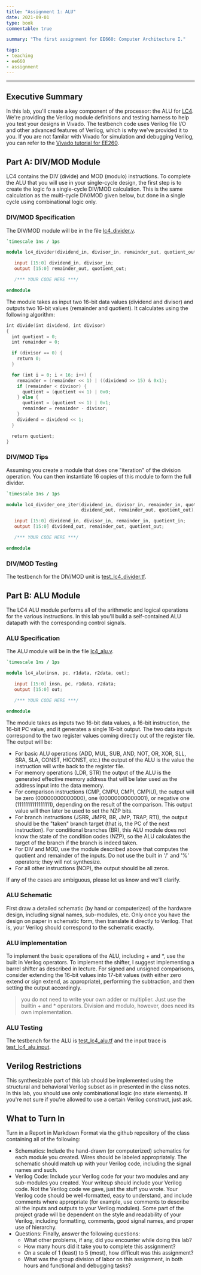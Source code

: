 ```yaml
---
title: "Assignment 1: ALU"
date: 2021-09-01
type: book
commentable: true

summary: "The first assignment for EE660: Computer Architecture I."

tags:
- teaching
- ee660
- assignment
---
```


***
## Executive Summary
In this lab, you'll create a key component of the processor: the ALU for [LC4](https://github.com/gustybear-teaching/course_ee660_2021_fall/raw/main/week_03/files/LC4.pdf). We're providing the Verilog module definitions and testing harness to help you test your designs in Vivado. The testbench code uses Verilog file I/O and other advanced features of Verilog, which is why we've provided it to you. If you are not familar with Vivado for simulation and debugging Verilog, you can refer to the [Vivado tutorial for EE260](https://youtu.be/Io-uqv-oNEM).



## Part A: DIV/MOD Module
LC4 contains the DIV (divide) and MOD (modulo) instructions. To complete the ALU that you will use in your single-cycle design, the first step is to create the logic fo a single-cycle DIV/MOD calculation. This is the same calculation as the multi-cycle DIV/MOD given below, but done in a single cycle using combinational logic only.

### DIV/MOD Specification
The DIV/MOD module will be in the file [lc4_divider.v](https://github.com/gustybear-teaching/course_ee660_2021_fall/raw/main/week_03/files/lc4_divider.v).

```Verilog
`timescale 1ns / 1ps

module lc4_divider(dividend_in, divisor_in, remainder_out, quotient_out);

   input [15:0] dividend_in, divisor_in;
   output [15:0] remainder_out, quotient_out;

   /*** YOUR CODE HERE ***/

endmodule
```

The module takes as input two 16-bit data values (dividend and divisor) and outputs two 16-bit values (remainder and quotient). It calculates using the following algorithm:

```Verilog
int divide(int dividend, int divisor)
{
  int quotient = 0;
  int remainder = 0;

  if (divisor == 0) {
    return 0;
  }

  for (int i = 0; i < 16; i++) {
    remainder = (remainder << 1) | ((dividend >> 15) & 0x1);
    if (remainder < divisor) {
      quotient = (quotient << 1) | 0x0;
    } else {
      quotient = (quotient << 1) | 0x1;
      remainder = remainder - divisor;
    }
    dividend = dividend << 1;
  }

  return quotient;
}
```

### DIV/MOD Tips
Assuming you create a module that does one "iteration" of the division operation. You can then instantiate 16 copies of this module to form the full divider.

```Verilog
`timescale 1ns / 1ps

module lc4_divider_one_iter(dividend_in, divisor_in, remainder_in, quotient_in,
                            dividend_out, remainder_out, quotient_out);

   input [15:0] dividend_in, divisor_in, remainder_in, quotient_in;
   output [15:0] dividend_out, remainder_out, quotient_out;

   /*** YOUR CODE HERE ***/

endmodule
```

### DIV/MOD Testing
The testbench for the DIV/MOD unit is [test_lc4_divider.tf](https://github.com/gustybear-teaching/course_ee660_2021_fall/raw/main/week_03/files/test_lc4_divider.tf).

## Part B: ALU Module
The LC4 ALU module performs all of the arithmetic and logical operations for the various instructions. In this lab you'll build a self-contained ALU datapath with the corresponding control signals.

### ALU Specification
The ALU module will be in the file [lc4_alu.v](https://github.com/gustybear-teaching/course_ee660_2021_fall/raw/main/week_03/files/lc4_alu.v).

```Verilog
`timescale 1ns / 1ps

module lc4_alu(insn, pc, r1data, r2data, out);

   input [15:0] insn, pc, r1data, r2data;
   output [15:0] out;

   /*** YOUR CODE HERE ***/

endmodule
```

The module takes as inputs two 16-bit data values, a 16-bit instruction, the 16-bit PC value, and it generates a single 16-bit output. The two data inputs correspond to the two register values coming directly out of the register file. The output will be:

- For basic ALU operations (ADD, MUL, SUB, AND, NOT, OR, XOR, SLL, SRA, SLA, CONST, HICONST, etc.) the output of the ALU is the value the instruction will write back to the register file.
- For memory operations (LDR, STR) the output of the ALU is the generated effective memory address that will be later used as the address input into the data memory.
- For comparison instructions (CMP, CMPU, CMPI, CMPIU), the output will be zero (00000000000000), one (00000000000001), or negative one (1111111111111111), depending on the result of the comparison. This output value will then later be used to set the NZP bits.
- For branch instructions (JSRR, JMPR, BR, JMP, TRAP, RTI), the output should be the "taken" branch target (that is, the PC of the next instruction). For conditional branches (BR), this ALU module does not know the state of the condition codes (NZP), so the ALU calculates the target of the branch if the branch is indeed taken.
- For DIV and MOD, use the module described above that computes the quotient and remainder of the inputs. Do not use the built in '/' and '%' operators; they will not synthesize.
- For all other instructions (NOP), the output should be all zeros.

If any of the cases are ambiguous, please let us know and we'll clarify.

### ALU Schematic
First draw a detailed schematic (by hand or computerized) of the hardware design, including signal names, sub-modules, etc. Only once you have the design on paper in schematic form, then translate it directly to Verilog. That is, your Verilog should correspond to the schematic exactly.

### ALU implementation
To implement the basic operations of the ALU, including + and *, use the built in Verilog operators. To implement the shifter, I suggest implementing a barrel shifter as described in lecture. For signed and unsigned comparisons, consider extending the 16-bit values into 17-bit values (with either zero extend or sign extend, as appropriate), performing the subtraction, and then setting the output accordingly.

> you do not need to write your own adder or multiplier. Just use the builtin + and * operators. Division and modulo, however, does need its own implementation.

### ALU Testing
The testbench for the ALU is [test_lc4_alu.tf](https://github.com/gustybear-teaching/course_ee660_2021_fall/raw/main/week_03/files/test_lc4_alu.tf) and the input trace is [test_lc4_alu.input](https://github.com/gustybear-teaching/course_ee660_2021_fall/raw/main/week_03/files/test_lc4_alu.input).

## Verilog Restrictions
This synthesizable part of this lab should be implemented using the structural and behavioral Verilog subset as in presented in the class notes. In this lab, you should use only combinational logic (no state elements). If you're not sure if you're allowed to use a certain Verilog construct, just ask.

## What to Turn In
Turn in a Report in Markdown Format via the github repository of the class containing all of the following:

- Schematics: Include the hand-drawn (or computerized) schematics for each module you created. Wires should be labeled appropriately. The schematic should match up with your Verilog code, including the signal names and such.
- Verilog Code: Include your Verilog code for your two modules and any sub-modules you created. Your writeup should include your Verilog code. Not the Verilog code we gave, just the stuff you wrote. Your Verilog code should be well-formatted, easy to understand, and include comments where appropriate (for example, use comments to describe all the inputs and outputs to your Verilog modules). Some part of the project grade will be dependent on the style and readability of your Verilog, including formatting, comments, good signal names, and proper use of hierarchy.
- Questions: Finally, answer the following questions:
  - What other problems, if any, did you encounter while doing this lab?
  - How many hours did it take you to complete this assignment?
  - On a scale of 1 (least) to 5 (most), how difficult was this assignment?
  - What was the group division of labor on this assignment, in both hours and functional and debugging tasks?
